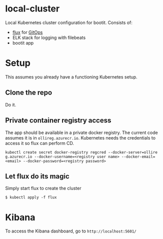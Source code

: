 # local-cluster
Local Kubernetes cluster configuration for bootit. Consists of:
- [flux](https://github.com/weaveworks/flux) for [GitOps](https://www.weave.works/blog/gitops-operations-by-pull-request)
- ELK stack for logging with filebeats
- bootit app

# Setup
This assumes you already have a functioning Kubernetes setup.
## Clone the repo
Do it.
## Private container registry access
The app should be available in a private docker registry. The current code assumes it is in ```ollireg.azurecr.io```. Kubernetes needs the credentials to access it so flux can perform CD.
```
kubectl create secret docker-registry regcred --docker-server=ollire
g.azurecr.io --docker-username=<registry user name> --docker-email=<email> --docker-password=<registry password>
```
## Let flux do its magic
Simply start flux to create the cluster
```
$ kubectl apply -f flux
```

# Kibana
To access the Kibana dashboard, go to ```http://localhost:5601/```